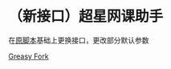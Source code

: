 # （新接口）超星网课助手

在[原脚本](https://greasyfork.org/zh-CN/scripts/369625-%E8%B6%85%E6%98%9F%E7%BD%91%E8%AF%BE%E5%8A%A9%E6%89%8B)基础上更换接口，更改部分默认参数

[Greasy Fork](https://greasyfork.org/zh-CN/scripts/401425-%E6%96%B0%E6%8E%A5%E5%8F%A3-%E8%B6%85%E6%98%9F%E7%BD%91%E8%AF%BE%E5%8A%A9%E6%89%8B)
